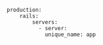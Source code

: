 <!-- usedin: [ _includes/_inlines/Deployment/common/building-a-manifest-file/building-a-manifest-file_which-server-v1.md] -->

```

production:
    rails:
        servers:
          - server:
            unique_name: app

```
